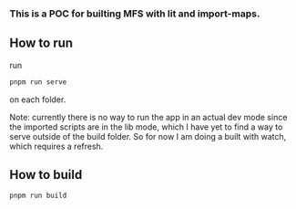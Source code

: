 ### This is a POC for builting MFS with lit and import-maps.

## How to run

run
```bash
pnpm run serve
```
on each folder.

Note: currently there is no way to run the app in an actual dev mode since the imported scripts are in the lib mode,
which I have yet to find a way to serve outside of the build folder.
So for now I am doing a built with watch, which requires a refresh.

## How to build

```bash
pnpm run build 
```
